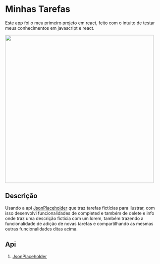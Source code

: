 # Minhas Tarefas

Este app foi o meu primeiro projeto em react, feito com o intuito de testar meus conhecimentos em javascript e react.

<p>
  <img width="479" src="src/assets/ToReadme/tarefas.gif">
</p>

## Descrição
Usando a api [JsonPlaceholder](https://jsonplaceholder.cypress.io/) que traz tarefas fictícias para ilustrar, com isso desenvolvi funcionalidades de completed e também de delete e info onde traz uma descrição ficticia com um lorem, também trazendo a funcionalidade de adição de novas tarefas e compartilhando as mesmas outras funcionalidades ditas acima.

## Api
1. [JsonPlaceholder](https://jsonplaceholder.cypress.io/)
